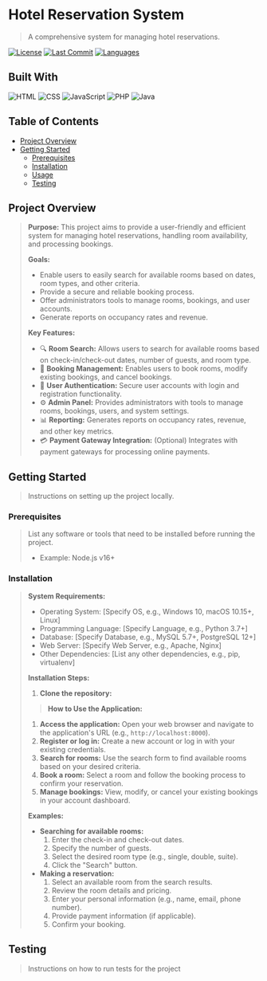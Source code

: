 # Hotel Reservation System

> A comprehensive system for managing hotel reservations.

[![License](https://img.shields.io/badge/License-MIT-yellow.svg)](https://opensource.org/licenses/MIT) [![Last Commit](https://img.shields.io/github/last-commit/USER_NAME/REPO_NAME)](https://github.com/USER_NAME/REPO_NAME/commits/main) [![Languages](https://img.shields.io/github/languages/count/USER_NAME/REPO_NAME)](https://github.com/USER_NAME/REPO_NAME)

## Built With

![HTML](https://img.shields.io/badge/HTML-20.0%25-orange)
![CSS](https://img.shields.io/badge/CSS-20.0%25-blue)
![JavaScript](https://img.shields.io/badge/JavaScript-20.0%25-yellow)
![PHP](https://img.shields.io/badge/PHP-20.0%25-777777)
![Java](https://img.shields.io/badge/Java-20.0%25-red)

## Table of Contents
- [Project Overview](#project-overview)
- [Getting Started](#getting-started)
  - [Prerequisites](#prerequisites)
  - [Installation](#installation)
  - [Usage](#usage)
  - [Testing](#testing)

## Project Overview

> **Purpose:** This project aims to provide a user-friendly and efficient system for managing hotel reservations, handling room availability, and processing bookings.
>
> **Goals:**
> *   Enable users to easily search for available rooms based on dates, room types, and other criteria.
> *   Provide a secure and reliable booking process.
> *   Offer administrators tools to manage rooms, bookings, and user accounts.
> *   Generate reports on occupancy rates and revenue.
>
> **Key Features:**
> *   🔍 **Room Search:** Allows users to search for available rooms based on check-in/check-out dates, number of guests, and room type.
> *   📝 **Booking Management:** Enables users to book rooms, modify existing bookings, and cancel bookings.
> *   🔑 **User Authentication:** Secure user accounts with login and registration functionality.
> *   ⚙️ **Admin Panel:** Provides administrators with tools to manage rooms, bookings, users, and system settings.
> *   📊 **Reporting:** Generates reports on occupancy rates, revenue, and other key metrics.
> *   💳 **Payment Gateway Integration:** (Optional) Integrates with payment gateways for processing online payments.

## Getting Started

> Instructions on setting up the project locally.

### Prerequisites

> List any software or tools that need to be installed before running the project.
> *   Example: Node.js v16+

### Installation

> **System Requirements:**
> *   Operating System: [Specify OS, e.g., Windows 10, macOS 10.15+, Linux]
> *   Programming Language: [Specify Language, e.g., Python 3.7+]
> *   Database: [Specify Database, e.g., MySQL 5.7+, PostgreSQL 12+]
> *   Web Server: [Specify Web Server, e.g., Apache, Nginx]
> *   Other Dependencies: [List any other dependencies, e.g., pip, virtualenv]
>
> **Installation Steps:**
> 1.  **Clone the repository:**
> > **How to Use the Application:**
>
> 1.  **Access the application:** Open your web browser and navigate to the application's URL (e.g., `http://localhost:8000`).
> 2.  **Register or log in:** Create a new account or log in with your existing credentials.
> 3.  **Search for rooms:** Use the search form to find available rooms based on your desired criteria.
> 4.  **Book a room:** Select a room and follow the booking process to confirm your reservation.
> 5.  **Manage bookings:** View, modify, or cancel your existing bookings in your account dashboard.
>
> **Examples:**
>
> *   **Searching for available rooms:**
>     1.  Enter the check-in and check-out dates.
>     2.  Specify the number of guests.
>     3.  Select the desired room type (e.g., single, double, suite).
>     4.  Click the "Search" button.
> *   **Making a reservation:**
>     1.  Select an available room from the search results.
>     2.  Review the room details and pricing.
>     3.  Enter your personal information (e.g., name, email, phone number).
>     4.  Provide payment information (if applicable).
>     5.  Confirm your booking.

## Testing

> Instructions on how to run tests for the project
